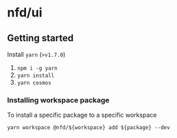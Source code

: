 # nfd/ui

## Getting started

Install `yarn` (`>v1.7.0`)

1. `npm i -g yarn`
1. `yarn install`
1. `yarn cosmos`

### Installing workspace package

To install a specific package to a specific workspace

`yarn workspace @nfd/${workspace} add ${package} --dev`
